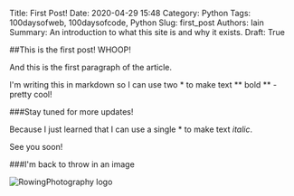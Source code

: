 Title: First Post!
Date: 2020-04-29 15:48
Category: Python
Tags: 100daysofweb, 100daysofcode, Python
Slug: first_post
Authors: Iain
Summary: An introduction to what this site is and why it exists. 
Draft: True

##This is the first post! WHOOP!

And this is the first paragraph of the article.

I'm writing this in markdown so I can use two * to make text ** bold ** - pretty cool!

###Stay tuned for more updates!

Because I just learned that I can use a single * to make text *italic*.

See you soon!

###I'm back to throw in an image

![RowingPhotography logo]({static}/images/rowingphotography.png)
